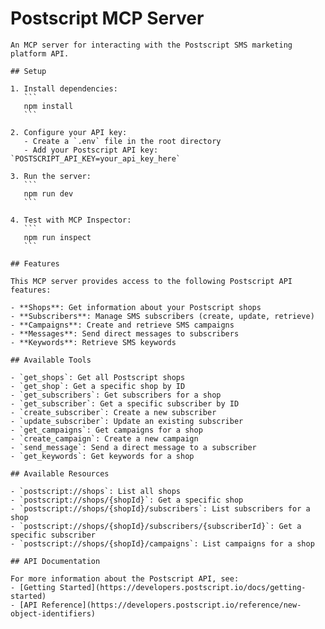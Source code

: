 # Postscript MCP Server

    An MCP server for interacting with the Postscript SMS marketing platform API.

    ## Setup

    1. Install dependencies:
       ```
       npm install
       ```

    2. Configure your API key:
       - Create a `.env` file in the root directory
       - Add your Postscript API key: `POSTSCRIPT_API_KEY=your_api_key_here`

    3. Run the server:
       ```
       npm run dev
       ```

    4. Test with MCP Inspector:
       ```
       npm run inspect
       ```

    ## Features

    This MCP server provides access to the following Postscript API features:

    - **Shops**: Get information about your Postscript shops
    - **Subscribers**: Manage SMS subscribers (create, update, retrieve)
    - **Campaigns**: Create and retrieve SMS campaigns
    - **Messages**: Send direct messages to subscribers
    - **Keywords**: Retrieve SMS keywords

    ## Available Tools

    - `get_shops`: Get all Postscript shops
    - `get_shop`: Get a specific shop by ID
    - `get_subscribers`: Get subscribers for a shop
    - `get_subscriber`: Get a specific subscriber by ID
    - `create_subscriber`: Create a new subscriber
    - `update_subscriber`: Update an existing subscriber
    - `get_campaigns`: Get campaigns for a shop
    - `create_campaign`: Create a new campaign
    - `send_message`: Send a direct message to a subscriber
    - `get_keywords`: Get keywords for a shop

    ## Available Resources

    - `postscript://shops`: List all shops
    - `postscript://shops/{shopId}`: Get a specific shop
    - `postscript://shops/{shopId}/subscribers`: List subscribers for a shop
    - `postscript://shops/{shopId}/subscribers/{subscriberId}`: Get a specific subscriber
    - `postscript://shops/{shopId}/campaigns`: List campaigns for a shop

    ## API Documentation

    For more information about the Postscript API, see:
    - [Getting Started](https://developers.postscript.io/docs/getting-started)
    - [API Reference](https://developers.postscript.io/reference/new-object-identifiers)
